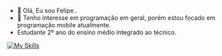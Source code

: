 - 👋 Olá, Eu sou Felipe..
- 👀 Tenho interesse em programação em geral, porém estou focado em programação mobile atualmente.
- Estudante 2º ano do ensino médio integrado ao técnico.
  
[![My Skills](https://skillicons.dev/icons?i=dart,flutter,java,mysql,go,php)](https://skillicons.dev)

<!---
FelipeRepository/FelipeRepository is a ✨ special ✨ repository because its `README.md` (this file) appears on your GitHub profile.
You can click the Preview link to take a look at your changes.
--->
